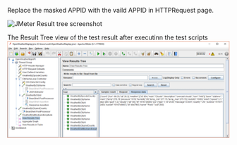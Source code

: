 
Replace the masked APPID with the vaild APPID in HTTPRequest page.


![JMeter Result tree screenshot](JMeter_HTTPRequest.PNG)



The Result Tree view of the test result after executinn the test scripts
![JMeter Result tree screenshot](JMeter_ResultTreeScreenShot.PNG)
